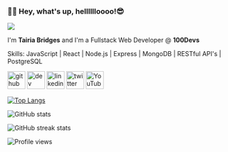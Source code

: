 ###  👋🏿  Hey, what's up, helllllloooo!😎 
![](https://fiverr-res.cloudinary.com/images/q_auto,f_auto/gigs2/193559002/original/4f7b24b476ab01c611a65aa02ccf3beb4565894c/be-your-web-developer-in-php-and-laravel.jpg)

I'm **Tairia Bridges** and I'm a Fullstack Web Developer @ **100Devs**



Skills: JavaScript | React | Node.js | Express | MongoDB | RESTful API's | PostgreSQL



[<img src='https://cdn.jsdelivr.net/npm/simple-icons@3.0.1/icons/github.svg' alt='github' height='40'>](https://github.com/Finesse-Code)  [<img src='https://cdn.jsdelivr.net/npm/simple-icons@3.0.1/icons/dev-dot-to.svg' alt='dev' height='40'>](https://dev.to/tairiabridges)  [<img src='https://cdn.jsdelivr.net/npm/simple-icons@3.0.1/icons/linkedin.svg' alt='linkedin' height='40'>](https://www.linkedin.com/in/tairiabridges//)  [<img src='https://cdn.jsdelivr.net/npm/simple-icons@3.0.1/icons/twitter.svg' alt='twitter' height='40'>](https://twitter.com/@Boats_n_Planes)  [<img src='https://cdn.jsdelivr.net/npm/simple-icons@3.0.1/icons/youtube.svg' alt='YouTube' height='40'>](https://www.youtube.com/channel/UCLmLDD4wDAW-rg1wHuaZXWw)

[![Top Langs](https://github-readme-stats.vercel.app/api/top-langs/?username=Finesse-Code)](https://github.com/anuraghazra/github-readme-stats)

![GitHub stats](https://github-readme-stats.vercel.app/api?username=Finesse-Code&show_icons=true)  

![GitHub streak stats](https://github-readme-streak-stats.herokuapp.com/?user=Finesse-Code)  

![Profile views](https://gpvc.arturio.dev/Finesse-Code)  

